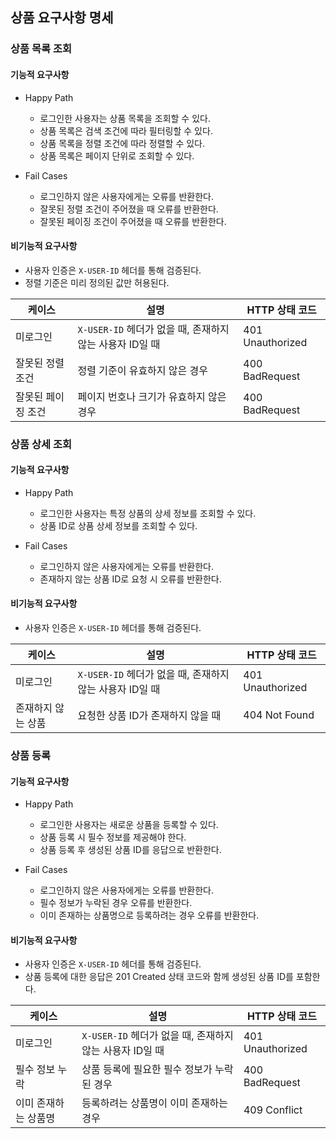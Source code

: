 ## 상품 요구사항 명세

### 상품 목록 조회

#### 기능적 요구사항

- Happy Path
    - 로그인한 사용자는 상품 목록을 조회할 수 있다.
    - 상품 목록은 검색 조건에 따라 필터링할 수 있다.
    - 상품 목록을 정렬 조건에 따라 정렬할 수 있다.
    - 상품 목록은 페이지 단위로 조회할 수 있다.

- Fail Cases
    - 로그인하지 않은 사용자에게는 오류를 반환한다.
    - 잘못된 정렬 조건이 주어졌을 때 오류를 반환한다.
    - 잘못된 페이징 조건이 주어졌을 때 오류를 반환한다.

#### 비기능적 요구사항

- 사용자 인증은 `X-USER-ID` 헤더를 통해 검증된다.
- 정렬 기준은 미리 정의된 값만 허용된다.

| 케이스        | 설명                                      | HTTP 상태 코드       |
|------------|-----------------------------------------|------------------|
| 미로그인       | `X-USER-ID` 헤더가 없을 때, 존재하지 않는 사용자 ID일 때 | 401 Unauthorized |
| 잘못된 정렬 조건  | 정렬 기준이 유효하지 않은 경우                       | 400 BadRequest   |
| 잘못된 페이징 조건 | 페이지 번호나 크기가 유효하지 않은 경우                  | 400 BadRequest   |

### 상품 상세 조회

#### 기능적 요구사항

- Happy Path
    - 로그인한 사용자는 특정 상품의 상세 정보를 조회할 수 있다.
    - 상품 ID로 상품 상세 정보를 조회할 수 있다.

- Fail Cases
    - 로그인하지 않은 사용자에게는 오류를 반환한다.
    - 존재하지 않는 상품 ID로 요청 시 오류를 반환한다.

#### 비기능적 요구사항

- 사용자 인증은 `X-USER-ID` 헤더를 통해 검증된다.

| 케이스        | 설명                                      | HTTP 상태 코드       |
|------------|-----------------------------------------|------------------|
| 미로그인       | `X-USER-ID` 헤더가 없을 때, 존재하지 않는 사용자 ID일 때 | 401 Unauthorized |
| 존재하지 않는 상품 | 요청한 상품 ID가 존재하지 않을 때                    | 404 Not Found    |

### 상품 등록

#### 기능적 요구사항

- Happy Path
    - 로그인한 사용자는 새로운 상품을 등록할 수 있다.
    - 상품 등록 시 필수 정보를 제공해야 한다.
    - 상품 등록 후 생성된 상품 ID를 응답으로 반환한다.

- Fail Cases
    - 로그인하지 않은 사용자에게는 오류를 반환한다.
    - 필수 정보가 누락된 경우 오류를 반환한다.
    - 이미 존재하는 상품명으로 등록하려는 경우 오류를 반환한다.

#### 비기능적 요구사항

- 사용자 인증은 `X-USER-ID` 헤더를 통해 검증된다.
- 상품 등록에 대한 응답은 201 Created 상태 코드와 함께 생성된 상품 ID를 포함한다.

| 케이스         | 설명                                      | HTTP 상태 코드       |
|-------------|-----------------------------------------|------------------|
| 미로그인        | `X-USER-ID` 헤더가 없을 때, 존재하지 않는 사용자 ID일 때 | 401 Unauthorized |
| 필수 정보 누락    | 상품 등록에 필요한 필수 정보가 누락된 경우                | 400 BadRequest   |
| 이미 존재하는 상품명 | 등록하려는 상품명이 이미 존재하는 경우                   | 409 Conflict     |